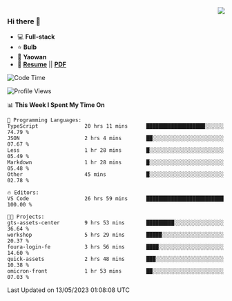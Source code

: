 <img align="right" src="https://github-readme-stats.vercel.app/api?username=LolipopJ&show_icons=true&count_private=true&hide_title=true&include_all_commits=true&theme=vue">

### Hi there 👋

- :computer: **Full-stack**
- :star: **Bulb**
- :pill: **Yaowan**
- :milky_way: [**Resume**](https://lolipopj.github.io/resume/) || [**PDF**](https://cdn.jsdelivr.net/gh/lolipopj/resume/export/resume-en.pdf)

<!--START_SECTION:waka-->
![Code Time](http://img.shields.io/badge/Code%20Time-1%2C249%20hrs%2025%20mins-blue)

![Profile Views](http://img.shields.io/badge/Profile%20Views-5-blue)

📊 **This Week I Spent My Time On** 

```text
💬 Programming Languages: 
TypeScript               20 hrs 11 mins      ███████████████████░░░░░░   74.79 % 
JSON                     2 hrs 4 mins        ██░░░░░░░░░░░░░░░░░░░░░░░   07.67 % 
Less                     1 hr 28 mins        █░░░░░░░░░░░░░░░░░░░░░░░░   05.49 % 
Markdown                 1 hr 28 mins        █░░░░░░░░░░░░░░░░░░░░░░░░   05.48 % 
Other                    45 mins             █░░░░░░░░░░░░░░░░░░░░░░░░   02.78 % 

🔥 Editors: 
VS Code                  26 hrs 59 mins      █████████████████████████   100.00 % 

🐱‍💻 Projects: 
gts-assets-center        9 hrs 53 mins       █████████░░░░░░░░░░░░░░░░   36.64 % 
workshop                 5 hrs 29 mins       █████░░░░░░░░░░░░░░░░░░░░   20.37 % 
foura-login-fe           3 hrs 56 mins       ████░░░░░░░░░░░░░░░░░░░░░   14.60 % 
quick-assets             2 hrs 48 mins       ███░░░░░░░░░░░░░░░░░░░░░░   10.38 % 
omicron-front            1 hr 53 mins        ██░░░░░░░░░░░░░░░░░░░░░░░   07.03 % 
```


 Last Updated on 13/05/2023 01:08:08 UTC
<!--END_SECTION:waka-->
